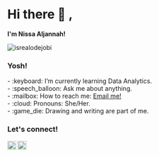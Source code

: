 # <summary><strong>Hi there :wave: , 
I'm Nissa Aljannah!</strong></summary>
<p align="left"> <img src="https://komarev.com/ghpvc/?username=goonesmile&label=Profile%20views&color=0e75b6&style=flat" alt="isrealodejobi" />
</p>

### <summary><strong>Yosh!</strong></summary>
<p>
    - :keyboard: I’m currently learning Data Analytics. </br>
    - :speech_balloon: Ask me about anything.</br>
    - :mailbox: How to reach me: <a href="nissaaljannah15@gmail.com">Email me!</a>  </br>
    - :cloud: Pronouns: She/Her. </br>
    - :game_die: Drawing and writing are part of me. </br>
<p>
 
### <summary><strong>Let's connect!</strong></summary>
<a href="https://www.instagram.com/nsa.aljannah_/">
  <img align="left" alt="ca Instagram" width="20px" src="https://simpleicons.now.sh/instagram/495f7e" />
</a>
<a href="https://nissaaljannah.blogspot.com/">
  <img align="left" alt="ca Blog" width="20px" src="https://simpleicons.now.sh/blogger/495f7e" />
</a>
